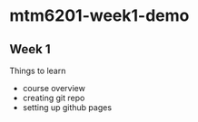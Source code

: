 # mtm6201-week1-demo
##  Week 1
Things to learn
- course overview
- creating git repo
- setting up github pages
